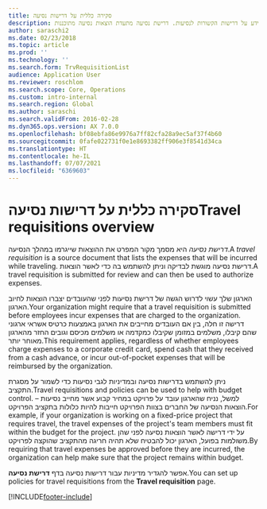 ```yaml
---
title: סקירה כללית על דרישות נסיעה
description: נושא זה מספק מידע על דרישות הקשורות לנסיעות. דרישת נסיעה מתעדת הוצאות נסיעה מתוכננות.
author: saraschi2
ms.date: 02/23/2018
ms.topic: article
ms.prod: ''
ms.technology: ''
ms.search.form: TrvRequisitionList
audience: Application User
ms.reviewer: roschlom
ms.search.scope: Core, Operations
ms.custom: intro-internal
ms.search.region: Global
ms.author: saraschi
ms.search.validFrom: 2016-02-28
ms.dyn365.ops.version: AX 7.0.0
ms.openlocfilehash: bf08ebfa86e9976a7ff82cfa28a9ec5af37f4b60
ms.sourcegitcommit: 0fafe022731f0e1e8693382ff906e3f8541d34ca
ms.translationtype: HT
ms.contentlocale: he-IL
ms.lasthandoff: 07/07/2021
ms.locfileid: "6369603"
---
```

# <a name="travel-requisitions-overview"></a><span data-ttu-id="15e24-104">סקירה כללית על דרישות נסיעה</span><span class="sxs-lookup"><span data-stu-id="15e24-104">Travel requisitions overview</span></span>

<span data-ttu-id="15e24-105">*דרישת נסיעה* היא מסמך מקור המפרט את ההוצאות שייגרמו במהלך הנסיעה.</span><span class="sxs-lookup"><span data-stu-id="15e24-105">A *travel requisition* is a source document that lists the expenses that will be incurred while traveling.</span></span> <span data-ttu-id="15e24-106">דרישת נסיעה מוגשת לבדיקה וניתן להשתמש בה כדי לאשר הוצאות.</span><span class="sxs-lookup"><span data-stu-id="15e24-106">A travel requisition is submitted for review and can then be used to authorize expenses.</span></span>

<span data-ttu-id="15e24-107">הארגון שלך עשוי לדרוש הגשה של דרישת נסיעות לפני שהעובדים יצברו הוצאות לחיוב הארגון.</span><span class="sxs-lookup"><span data-stu-id="15e24-107">Your organization might require that a travel requisition is submitted before employees incur expenses that are charged to the organization.</span></span> <span data-ttu-id="15e24-108">דרישה זו חלה, בין אם העובדים מחייבים את הארגון באמצעות כרטיס אשראי ארגוני שהם קיבלו, משלמים במזומן שקיבלו כמקדמה או משלמים מכיסם וגובים החזר מהארגון מאוחר יותר.</span><span class="sxs-lookup"><span data-stu-id="15e24-108">This requirement applies, regardless of whether employees charge expenses to a corporate credit card, spend cash that they received from a cash advance, or incur out-of-pocket expenses that will be reimbursed by the organization.</span></span>

<span data-ttu-id="15e24-109">ניתן להשתמש בדרישות נסיעה ובמדיניות לגבי נסיעות כדי לשמור על מסגרת התקציב.</span><span class="sxs-lookup"><span data-stu-id="15e24-109">Travel requisitions and policies can be used to help with budget control.</span></span> <span data-ttu-id="15e24-110">למשל, נניח שהארגון עובד על פרויקט במחיר קבוע אשר מחייב נסיעות – הוצאות הנסיעה של החברים בצוות הפרויקט חייבות להיות כלולות בתקציב הפרויקט.</span><span class="sxs-lookup"><span data-stu-id="15e24-110">For example, if your organization is working on a fixed-price project that requires travel, the travel expenses of the project's team members must fit within the budget for the project.</span></span> <span data-ttu-id="15e24-111">על ידי דרישה לאשר הוצאות נסיעה לפני שהן משולמות בפועל, הארגון יכול להבטיח שלא תהיה חריגה מהתקציב שהוקצה לפרויקט.</span><span class="sxs-lookup"><span data-stu-id="15e24-111">By requiring that travel expenses be approved before they are incurred, the organization can help make sure that the project remains within budget.</span></span>

<span data-ttu-id="15e24-112">אפשר להגדיר מדיניות עבור דרישות נסיעה בדף **דרישת נסיעה**.</span><span class="sxs-lookup"><span data-stu-id="15e24-112">You can set up policies for travel requisitions from the **Travel requisition** page.</span></span>


[!INCLUDE[footer-include](../includes/footer-banner.md)]